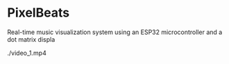 # PixelBeats
Real-time music visualization system using an ESP32 microcontroller and a dot matrix displa

./video_1.mp4